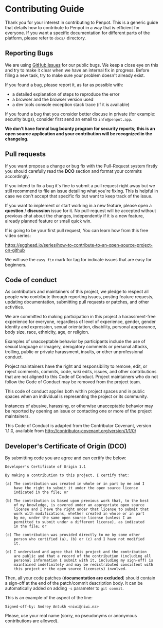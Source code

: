 # Contributing Guide #

Thank you for your interest in contributing to Penpot. This is a
generic guide that details how to contribute to Penpot in a way that
is efficient for everyone. If you want a specific documentation for
different parts of the platform, please refer to `docs/` directory.


## Reporting Bugs ##

We are using [GitHub Issues](https://github.com/penpot/penpot-docs/issues)
for our public bugs. We keep a close eye on this and try to make it
clear when we have an internal fix in progress. Before filing a new
task, try to make sure your problem doesn't already exist.

If you found a bug, please report it, as far as possible with:

- a detailed explanation of steps to reproduce the error
- a browser and the browser version used
- a dev tools console exception stack trace (if it is available)

If you found a bug that you consider better discuse in private (for
example: security bugs), consider first send an email to
`info@penpot.app`.

**We don't have formal bug bounty program for security reports; this
is an open source application and your contribution will be recognized
in the changelog.**


## Pull requests ##

If you want propose a change or bug fix with the Pull-Request system
firstly you should carefully read the **DCO** section and format your
commits accordingly.

If you intend to fix a bug it's fine to submit a pull request right
away but we still recommend to file an issue detailing what you're
fixing. This is helpful in case we don't accept that specific fix but
want to keep track of the issue.

If you want to implement or start working in a new feature, please
open a **question** / **discussion** issue for it. No pull-request
will be accepted without previous chat about the changes,
independently if it is a new feature, already planned feature or small
quick win.

If is going to be your first pull request, You can learn how from this
free video series:

https://egghead.io/series/how-to-contribute-to-an-open-source-project-on-github

We will use the `easy fix` mark for tag for indicate issues that are
easy for beginners.


## Code of conduct ##

As contributors and maintainers of this project, we pledge to respect
all people who contribute through reporting issues, posting feature
requests, updating documentation, submitting pull requests or patches,
and other activities.

We are committed to making participation in this project a
harassment-free experience for everyone, regardless of level of
experience, gender, gender identity and expression, sexual
orientation, disability, personal appearance, body size, race,
ethnicity, age, or religion.

Examples of unacceptable behavior by participants include the use of
sexual language or imagery, derogatory comments or personal attacks,
trolling, public or private harassment, insults, or other
unprofessional conduct.

Project maintainers have the right and responsibility to remove, edit,
or reject comments, commits, code, wiki edits, issues, and other
contributions that are not aligned to this Code of Conduct. Project
maintainers who do not follow the Code of Conduct may be removed from
the project team.

This code of conduct applies both within project spaces and in public
spaces when an individual is representing the project or its
community.

Instances of abusive, harassing, or otherwise unacceptable behavior
may be reported by opening an issue or contacting one or more of the
project maintainers.

This Code of Conduct is adapted from the Contributor Covenant, version
1.1.0, available from http://contributor-covenant.org/version/1/1/0/


## Developer's Certificate of Origin (DCO) ##

By submitting code you are agree and can certify the below:

    Developer's Certificate of Origin 1.1

    By making a contribution to this project, I certify that:

    (a) The contribution was created in whole or in part by me and I
        have the right to submit it under the open source license
        indicated in the file; or

    (b) The contribution is based upon previous work that, to the best
        of my knowledge, is covered under an appropriate open source
        license and I have the right under that license to submit that
        work with modifications, whether created in whole or in part
        by me, under the same open source license (unless I am
        permitted to submit under a different license), as indicated
        in the file; or

    (c) The contribution was provided directly to me by some other
        person who certified (a), (b) or (c) and I have not modified
        it.

    (d) I understand and agree that this project and the contribution
        are public and that a record of the contribution (including all
        personal information I submit with it, including my sign-off) is
        maintained indefinitely and may be redistributed consistent with
        this project or the open source license(s) involved.

Then, all your code patches (**documentation are excluded**) should
contain a sign-off at the end of the patch/commit description body. It
can be automatically added on adding `-s` parameter to `git commit`.

This is an example of the aspect of the line:

	Signed-off-by: Andrey Antukh <niwi@niwi.nz>

Please, use your real name (sorry, no pseudonyms or anonymous
contributions are allowed).
